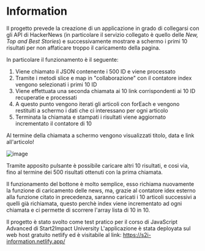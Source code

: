 # Information
Il progetto prevede la creazione di un applicazione in grado di collegarsi con gli API di HackerNews (in particolare il servizio collegato è quello delle _New, Top and Best Stories_) e successivamente mostrare a schermo i primi 10 risultati per non affaticare troppo il caricamento della pagina.
 
In particolare il funzionamento è il seguente:
1. Viene chiamato il JSON contenente i 500 ID e viene processato
2. Tramite i metodi slice e map in "collaborazione" con il contatore index vengono selezionati i primi 10 ID
3. Viene effettuata una seconda chiamata ai 10 link corrispondenti ai 10 ID recuperatie e processati
4. A questo punto vengono iterati gli articoli con forEach e vengono restituiti a schermo i dati che ci interessano per ogni articolo 
5. Terminata la chiamata e stampati i risultati viene aggiornato incrementato il contatore di 10
  
Al termine della chiamata a schermo vengono visualizzati titolo, data e link all'articolo!
  
![image](https://user-images.githubusercontent.com/121309726/232818999-d2603805-29fe-401e-aa04-a5da0cba9266.png)
  
Tramite apposito pulsante è possibile caricare altri 10 risultati, e cosi via, fino al termine dei 500 risultati ottenuti con la prima chiamata.
 
Il funzionamento del bottone è molto semplice, esso richiama nuovamente la funzione di caricamento delle news, ma, grazie al contatore idex esterno alla funzione citato in precedenza, saranno caricati i 10 articoli successivi a quelli già richiamata, questo perchè index viene incrementato ad ogni chiamata e ci permette di scorrere l'array lista di 10 in 10. 
 
Il progetto è stato svolto come test pratico per il corso di JavaScript Advanced di Start2Impact University
L'applicazione è stata deployata sul web host gratuito netlify ed è visitabile al link: https://s2i-information.netlify.app/
